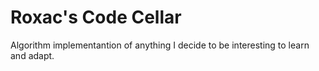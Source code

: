 # Roxac's Code Cellar
Algorithm implementantion of anything I decide to be interesting to learn and adapt. 
